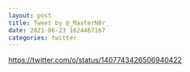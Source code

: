 ```yaml
--- 
layout: post 
title: Tweet by @_MasterN8r_ 
date: 2021-06-23 1624467167 
categories: twitter 
--- 
```

https://twitter.com/o/status/1407743426506940422
